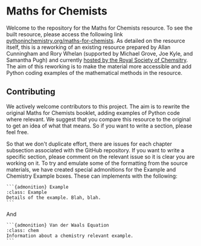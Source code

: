 # Maths for Chemists

Welcome to the repository for the Maths for Chemists resource. 
To see the built resource, please access the following link [pythoninchemistry.org/maths-for-chemists](http://pythoninchemistry.org/maths-for-chemists).
As detailed on the resource itself, this is a reworking of an existing resource prepared by Allan Cunningham and Rory Whelan (supported by Michael Grove, Joe Kyle, and Samantha Pugh) and currently [hosted by the Royal Society of Chemsitry](https://edu.rsc.org/download?ac=15395). 
The aim of this reworking is to make the material more accessible and add Python coding examples of the mathematical methods in the resource. 

## Contributing

We actively welcome contributors to this project. 
The aim is to rewrite the original Maths for Chemists booklet, adding examples of Python code where relevant. 
We suggest that you compare this resource to the original to get an idea of what that means.
So if you want to write a section, please feel free. 

So that we don't duplicate effort, there are issues for each chapter subsection associated with the GitHub repository. 
If you want to write a specific section, please comment on the relevant issue so it is clear you are working on it. 
To try and emulate some of the formatting from the source materials, we have created special admonitions for the Example and Chemistry Example boxes. 
These can implements with the following:

````{markdown}
```{admonition} Example
:class: Example
Details of the example. Blah, blah. 
```
````

And 

````{markdown}
```{admonition} Van der Waals Equation
:class: chem
Information about a chemistry relevant example. 
```
````
